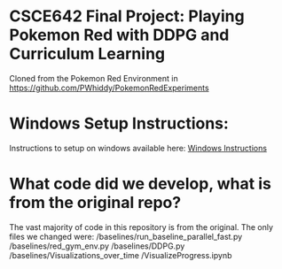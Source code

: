 # CSCE642 Final Project: Playing Pokemon Red with DDPG and Curriculum Learning
Cloned from the Pokemon Red Environment in https://github.com/PWhiddy/PokemonRedExperiments

# Windows Setup Instructions:
Instructions to setup on windows available here: [Windows Instructions](windows-setup-guide.md)

# What code did we develop, what is from the original repo?
The vast majority of code in this repository is from the original. The only files we changed were:
/baselines/run_baseline_parallel_fast.py
/baselines/red_gym_env.py
/baselines/DDPG.py
/baselines/Visualizations_over_time
/VisualizeProgress.ipynb

